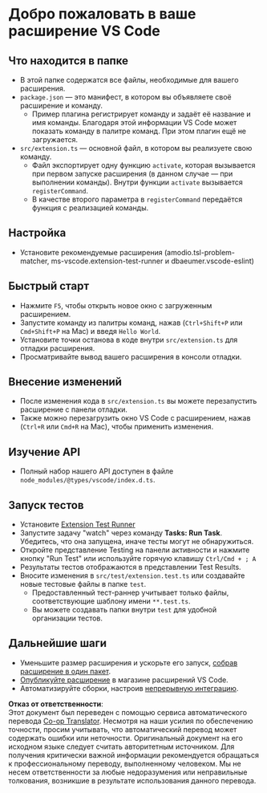 <!--
CO_OP_TRANSLATOR_METADATA:
{
  "original_hash": "62b2632720dd39ef391d6b60b9b4bfb8",
  "translation_date": "2025-07-16T16:58:12+00:00",
  "source_file": "code/07.Lab/01/Apple/phi3ext/vsc-extension-quickstart.md",
  "language_code": "ru"
}
-->
# Добро пожаловать в ваше расширение VS Code

## Что находится в папке

* В этой папке содержатся все файлы, необходимые для вашего расширения.
* `package.json` — это манифест, в котором вы объявляете своё расширение и команду.
  * Пример плагина регистрирует команду и задаёт её название и имя команды. Благодаря этой информации VS Code может показать команду в палитре команд. При этом плагин ещё не загружается.
* `src/extension.ts` — основной файл, в котором вы реализуете свою команду.
  * Файл экспортирует одну функцию `activate`, которая вызывается при первом запуске расширения (в данном случае — при выполнении команды). Внутри функции `activate` вызывается `registerCommand`.
  * В качестве второго параметра в `registerCommand` передаётся функция с реализацией команды.

## Настройка

* Установите рекомендуемые расширения (amodio.tsl-problem-matcher, ms-vscode.extension-test-runner и dbaeumer.vscode-eslint)

## Быстрый старт

* Нажмите `F5`, чтобы открыть новое окно с загруженным расширением.
* Запустите команду из палитры команд, нажав (`Ctrl+Shift+P` или `Cmd+Shift+P` на Mac) и введя `Hello World`.
* Установите точки останова в коде внутри `src/extension.ts` для отладки расширения.
* Просматривайте вывод вашего расширения в консоли отладки.

## Внесение изменений

* После изменения кода в `src/extension.ts` вы можете перезапустить расширение с панели отладки.
* Также можно перезагрузить окно VS Code с расширением, нажав (`Ctrl+R` или `Cmd+R` на Mac), чтобы применить изменения.

## Изучение API

* Полный набор нашего API доступен в файле `node_modules/@types/vscode/index.d.ts`.

## Запуск тестов

* Установите [Extension Test Runner](https://marketplace.visualstudio.com/items?itemName=ms-vscode.extension-test-runner)
* Запустите задачу "watch" через команду **Tasks: Run Task**. Убедитесь, что она запущена, иначе тесты могут не обнаружиться.
* Откройте представление Testing на панели активности и нажмите кнопку "Run Test" или используйте горячую клавишу `Ctrl/Cmd + ; A`
* Результаты тестов отображаются в представлении Test Results.
* Вносите изменения в `src/test/extension.test.ts` или создавайте новые тестовые файлы в папке `test`.
  * Предоставленный тест-раннер учитывает только файлы, соответствующие шаблону имени `**.test.ts`.
  * Вы можете создавать папки внутри `test` для удобной организации тестов.

## Дальнейшие шаги

* Уменьшите размер расширения и ускорьте его запуск, [собрав расширение в один пакет](https://code.visualstudio.com/api/working-with-extensions/bundling-extension).
* [Опубликуйте расширение](https://code.visualstudio.com/api/working-with-extensions/publishing-extension) в магазине расширений VS Code.
* Автоматизируйте сборки, настроив [непрерывную интеграцию](https://code.visualstudio.com/api/working-with-extensions/continuous-integration).

**Отказ от ответственности**:  
Этот документ был переведен с помощью сервиса автоматического перевода [Co-op Translator](https://github.com/Azure/co-op-translator). Несмотря на наши усилия по обеспечению точности, просим учитывать, что автоматический перевод может содержать ошибки или неточности. Оригинальный документ на его исходном языке следует считать авторитетным источником. Для получения критически важной информации рекомендуется обращаться к профессиональному переводу, выполненному человеком. Мы не несем ответственности за любые недоразумения или неправильные толкования, возникшие в результате использования данного перевода.